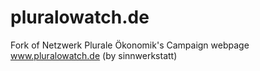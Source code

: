 # pluralowatch.de
Fork of Netzwerk Plurale Ökonomik's Campaign webpage www.pluralowatch.de (by sinnwerkstatt)
